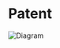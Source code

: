 # Patent

![Diagram](https://user-images.githubusercontent.com/47915302/60595047-32faa400-9de1-11e9-9dc8-eec59901591b.png)

